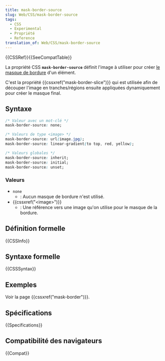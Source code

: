 ```yaml
---
title: mask-border-source
slug: Web/CSS/mask-border-source
tags:
  - CSS
  - Experimental
  - Propriété
  - Reference
translation_of: Web/CSS/mask-border-source
---
```


{{CSSRef}}{{SeeCompatTable}}

La propriété CSS **`mask-border-source`** définit l'image à utiliser pour créer [le masque de bordure](/fr/docs/Web/CSS/mask-border) d'un élément.

C'est la propriété {{cssxref("mask-border-slice")}} qui est utilisée afin de découper l'image en tranches/régions ensuite appliquées dynamiquement pour créer le masque final.

## Syntaxe

```css
/* Valeur avec un mot-clé */
mask-border-source: none;

/* Valeurs de type <image> */
mask-border-source: url(image.jpg);
mask-border-source: linear-gradient(to top, red, yellow);

/* Valeurs globales */
mask-border-source: inherit;
mask-border-source: initial;
mask-border-source: unset;
```

### Valeurs

- `none`
  - : Aucun masque de bordure n'est utilisé.
- {{cssxref("&lt;image&gt;")}}
  - : Une référence vers une image qu'on utilise pour le masque de la bordure.

## Définition formelle

{{CSSInfo}}

## Syntaxe formelle

{{CSSSyntax}}

## Exemples

Voir la page {{cssxref("mask-border")}}.

## Spécifications

{{Specifications}}

## Compatibilité des navigateurs

{{Compat}}
